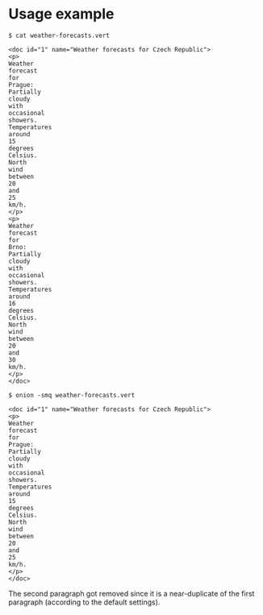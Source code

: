 # Usage example #
`$ cat weather-forecasts.vert`
```
<doc id="1" name="Weather forecasts for Czech Republic">
<p>
Weather
forecast
for
Prague:
Partially
cloudy
with
occasional
showers.
Temperatures
around
15
degrees
Celsius.
North
wind
between
20
and
25
km/h.
</p>
<p>
Weather
forecast
for
Brno:
Partially
cloudy
with
occasional
showers.
Temperatures
around
16
degrees
Celsius.
North
wind
between
20
and
30
km/h.
</p>
</doc>
```

`$ onion -smq weather-forecasts.vert`
```
<doc id="1" name="Weather forecasts for Czech Republic">
<p>
Weather
forecast
for
Prague:
Partially
cloudy
with
occasional
showers.
Temperatures
around
15
degrees
Celsius.
North
wind
between
20
and
25
km/h.
</p>
</doc>
```

The second paragraph got removed since it is a near-duplicate of the first paragraph (according to the default settings).